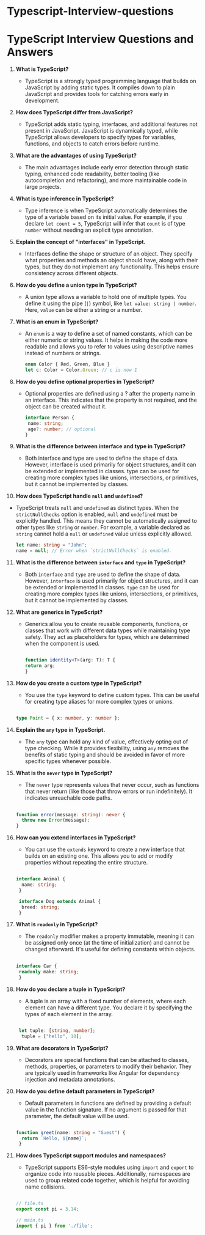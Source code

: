 # Typescript-Interview-questions

# TypeScript Interview Questions and Answers

1. **What is TypeScript?**
   - TypeScript is a strongly typed programming language that builds on JavaScript by adding static types. It compiles down to plain JavaScript and provides tools for catching errors early in development.

2. **How does TypeScript differ from JavaScript?**
   - TypeScript adds static typing, interfaces, and additional features not present in JavaScript. JavaScript is dynamically typed, while TypeScript allows developers to specify types for variables, functions, and objects to catch errors before runtime.

3. **What are the advantages of using TypeScript?**
   - The main advantages include early error detection through static typing, enhanced code readability, better tooling (like autocompletion and refactoring), and more maintainable code in large projects.

4. **What is type inference in TypeScript?**
   - Type inference is when TypeScript automatically determines the type of a variable based on its initial value. For example, if you declare `let count = 5`, TypeScript will infer that `count` is of type `number` without needing an explicit type annotation.

5. **Explain the concept of "interfaces" in TypeScript.**
   - Interfaces define the shape or structure of an object. They specify what properties and methods an object should have, along with their types, but they do not implement any functionality. This helps ensure consistency across different objects.

6. **How do you define a union type in TypeScript?**
   - A union type allows a variable to hold one of multiple types. You define it using the pipe (`|`) symbol, like `let value: string | number`. Here, `value` can be either a string or a number.

7. **What is an enum in TypeScript?**
   - An `enum` is a way to define a set of named constants, which can be either numeric or string values. It helps in making the code more readable and allows you to refer to values using descriptive names instead of numbers or strings.

     ```typescript
     enum Color { Red, Green, Blue }
     let c: Color = Color.Green; // c is now 1

 8. **How do you define optional properties in TypeScript?**  
    - Optional properties are defined using a ? after the property name in an interface. This indicates that the property is not required, and the object can be created without it.
   
      ```typescript
      interface Person {
       name: string;
       age?: number; // optional
      }

9. **What is the difference between interface and type in TypeScript?**
   - Both interface and type are used to define the shape of data. However, interface is used primarily for object structures, and it can be extended or implemented in classes. type can be used for creating more complex types like unions, intersections, or primitives, but it cannot be implemented by classes.

10. **How does TypeScript handle `null` and `undefined`?**

   - TypeScript treats `null` and `undefined` as distinct types. When the `strictNullChecks` option is enabled, `null` and `undefined` must be explicitly handled. This means they cannot be automatically assigned to other types like `string` or `number`. For example, a variable declared as `string` cannot hold a `null` or `undefined` value unless explicitly allowed.
   
        ```typescript
        let name: string = "John";
        name = null; // Error when `strictNullChecks` is enabled.

11.  **What is the difference between `interface` and `type` in TypeScript?**

     - Both `interface` and `type` are used to define the shape of data. However, `interface` is used primarily for object structures, and it can be extended or implemented in classes. `type` can be used for creating more complex types like unions, intersections, or primitives, but it cannot be implemented by classes.

12.  **What are generics in TypeScript?**

     -   Generics allow you to create reusable components, functions, or classes that work with different data types while maintaining type safety. They act as placeholders for types, which are determined when the component is used.

          ```typescript

         function identity<T>(arg: T): T {
          return arg;
          }

13.  **How do you create a custom type in TypeScript?**

     -   You use the `type` keyword to define custom types. This can be useful for creating type aliases for more complex types or unions.

      ```typescript

      type Point = { x: number, y: number };

14.  **Explain the `any` type in TypeScript.**

     -   The `any` type can hold any kind of value, effectively opting out of type checking. While it provides flexibility, using `any` removes the benefits of static typing and should be avoided in favor of more specific types whenever possible.
15.  **What is the `never` type in TypeScript?**

     -   The `never` type represents values that never occur, such as functions that never return (like those that throw errors or run indefinitely). It indicates unreachable code paths.

       ```typescript
        
       function error(message: string): never {
         throw new Error(message);
       }

16.  **How can you extend interfaces in TypeScript?**

     -   You can use the `extends` keyword to create a new interface that builds on an existing one. This allows you to add or modify properties without repeating the entire structure.

       ```typescript

       interface Animal {
         name: string;
        }

        interface Dog extends Animal {
         breed: string;
        }

17.  **What is `readonly` in TypeScript?**

     -   The `readonly` modifier makes a property immutable, meaning it can be assigned only once (at the time of initialization) and cannot be changed afterward. It's useful for defining constants within objects.

     ```typescript
 
     interface Car {
      readonly make: string;
      }

18.  **How do you declare a tuple in TypeScript?**

     -   A tuple is an array with a fixed number of elements, where each element can have a different type. You declare it by specifying the types of each element in the array.

     ```typescript

      let tuple: [string, number];
       tuple = ["hello", 10];

29. **What are decorators in TypeScript?**

    -   Decorators are special functions that can be attached to classes, methods, properties, or parameters to modify their behavior. They are typically used in frameworks like Angular for dependency injection and metadata annotations.
       
20. **How do you define default parameters in TypeScript?**

    -   Default parameters in functions are defined by providing a default value in the function signature. If no argument is passed for that parameter, the default value will be used.

    ```typescript

    function greet(name: string = "Guest") {
      return `Hello, ${name}`;
     }

21. **How does TypeScript support modules and namespaces?**

    -   TypeScript supports ES6-style modules using `import` and `export` to organize code into reusable pieces. Additionally, namespaces are used to group related code together, which is helpful for avoiding name collisions.

    ```typescript

    // file.ts
    export const pi = 3.14;

    // main.ts
    import { pi } from './file';
